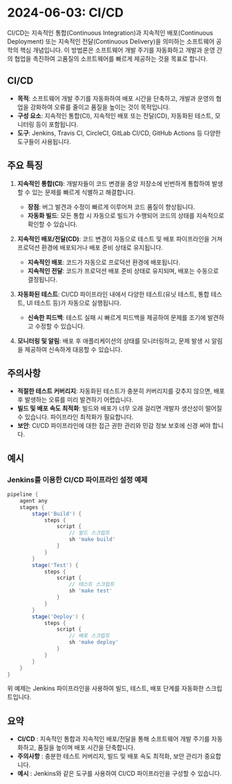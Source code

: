 # 2024-06-03: CI/CD

CI/CD는 지속적인 통합(Continuous Integration)과 지속적인 배포(Continuous Deployment) 또는 지속적인 전달(Continuous Delivery)을 의미하는 소프트웨어 공학의 핵심 개념입니다. 이 방법론은 소프트웨어 개발 주기를 자동화하고 개발과 운영 간의 협업을 촉진하여 고품질의 소프트웨어를 빠르게 제공하는 것을 목표로 합니다.

## CI/CD

- **목적**: 소프트웨어 개발 주기를 자동화하여 배포 시간을 단축하고, 개발과 운영의 협업을 강화하여 오류를 줄이고 품질을 높이는 것이 목적입니다.
- **구성 요소**: 지속적인 통합(CI), 지속적인 배포 또는 전달(CD), 자동화된 테스트, 모니터링 등이 포함됩니다.
- **도구**: Jenkins, Travis CI, CircleCI, GitLab CI/CD, GitHub Actions 등 다양한 도구들이 사용됩니다.

## 주요 특징

1. **지속적인 통합(CI)**: 개발자들이 코드 변경을 중앙 저장소에 빈번하게 통합하여 발생할 수 있는 문제를 빠르게 식별하고 해결합니다. 
    - **장점**: 버그 발견과 수정이 빠르게 이루어져 코드 품질이 향상됩니다.
    - **자동화 빌드**: 모든 통합 시 자동으로 빌드가 수행되어 코드의 상태를 지속적으로 확인할 수 있습니다.

2. **지속적인 배포/전달(CD)**: 코드 변경이 자동으로 테스트 및 배포 파이프라인을 거쳐 프로덕션 환경에 배포되거나 배포 준비 상태로 유지됩니다.
    - **지속적인 배포**: 코드가 자동으로 프로덕션 환경에 배포됩니다.
    - **지속적인 전달**: 코드가 프로덕션 배포 준비 상태로 유지되며, 배포는 수동으로 결정됩니다.

3. **자동화된 테스트**: CI/CD 파이프라인 내에서 다양한 테스트(유닛 테스트, 통합 테스트, UI 테스트 등)가 자동으로 실행됩니다.
    - **신속한 피드백**: 테스트 실패 시 빠르게 피드백을 제공하여 문제를 조기에 발견하고 수정할 수 있습니다.

4. **모니터링 및 알림**: 배포 후 애플리케이션의 상태를 모니터링하고, 문제 발생 시 알림을 제공하여 신속하게 대응할 수 있습니다.

## 주의사항

- **적절한 테스트 커버리지**: 자동화된 테스트가 충분히 커버리지를 갖추지 않으면, 배포 후 발생하는 오류를 미리 발견하기 어렵습니다.
- **빌드 및 배포 속도 최적화**: 빌드와 배포가 너무 오래 걸리면 개발자 생산성이 떨어질 수 있습니다. 파이프라인 최적화가 필요합니다.
- **보안**: CI/CD 파이프라인에 대한 접근 권한 관리와 민감 정보 보호에 신경 써야 합니다.

## 예시

### Jenkins를 이용한 CI/CD 파이프라인 설정 예제

```groovy
pipeline {
    agent any 
    stages {
        stage('Build') { 
            steps {
                script {
                    // 빌드 스크립트
                    sh 'make build'
                }
            }
        }
        stage('Test') { 
            steps {
                script {
                    // 테스트 스크립트
                    sh 'make test'
                }
            }
        }
        stage('Deploy') { 
            steps {
                script {
                    // 배포 스크립트
                    sh 'make deploy'
                }
            }
        }
    }
}
```
위 예제는 Jenkins 파이프라인을 사용하여 빌드, 테스트, 배포 단계를 자동화한 스크립트입니다.

## 요약
- **CI/CD** : 지속적인 통합과 지속적인 배포/전달을 통해 소프트웨어 개발 주기를 자동화하고, 품질을 높이며 배포 시간을 단축합니다.
- **주의사항** : 충분한 테스트 커버리지, 빌드 및 배포 속도 최적화, 보안 관리가 중요합니다.
- **예시** : Jenkins와 같은 도구를 사용하여 CI/CD 파이프라인을 구성할 수 있습니다.
